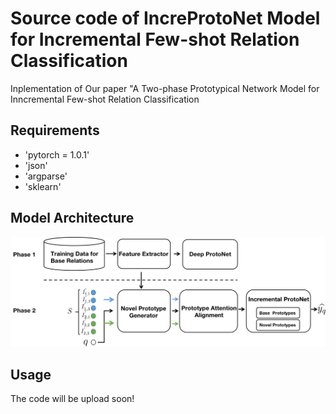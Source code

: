 # Source code of IncreProtoNet Model for Incremental Few-shot Relation Classification
Inplementation of Our paper "A Two-phase Prototypical Network Model for Inncremental Few-shot
Relation Classification

## Requirements 

* 'pytorch = 1.0.1'
* 'json'
* 'argparse'
* 'sklearn'

## Model Architecture

![image](https://github.com/betterAndTogether/IncreProtoNet/blob/main/model.png)

## Usage 

The code will be upload soon!
